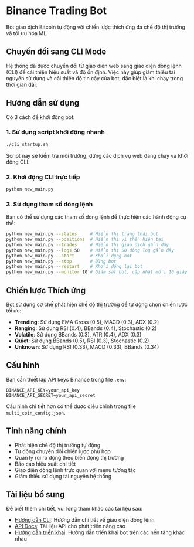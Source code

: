 # Binance Trading Bot

Bot giao dịch Bitcoin tự động với chiến lược thích ứng đa chế độ thị trường và tối ưu hóa ML.

## Chuyển đổi sang CLI Mode

Hệ thống đã được chuyển đổi từ giao diện web sang giao diện dòng lệnh (CLI) để cải thiện hiệu suất và độ ổn định. Việc này giúp giảm thiểu tài nguyên sử dụng và cải thiện độ tin cậy của bot, đặc biệt là khi chạy trong thời gian dài.

## Hướng dẫn sử dụng

Có 3 cách để khởi động bot:

### 1. Sử dụng script khởi động nhanh

```bash
./cli_startup.sh
```

Script này sẽ kiểm tra môi trường, dừng các dịch vụ web đang chạy và khởi động CLI.

### 2. Khởi động CLI trực tiếp

```bash
python new_main.py
```

### 3. Sử dụng tham số dòng lệnh

Bạn có thể sử dụng các tham số dòng lệnh để thực hiện các hành động cụ thể:

```bash
python new_main.py --status     # Hiển thị trạng thái bot
python new_main.py --positions  # Hiển thị vị thế hiện tại
python new_main.py --trades     # Hiển thị giao dịch gần đây
python new_main.py --logs 50    # Hiển thị 50 dòng log gần đây
python new_main.py --start      # Khởi động bot
python new_main.py --stop       # Dừng bot
python new_main.py --restart    # Khởi động lại bot
python new_main.py --monitor 10 # Giám sát bot, cập nhật mỗi 10 giây
```

## Chiến lược Thích ứng

Bot sử dụng cơ chế phát hiện chế độ thị trường để tự động chọn chiến lược tối ưu:

- **Trending**: Sử dụng EMA Cross (0.5), MACD (0.3), ADX (0.2)
- **Ranging**: Sử dụng RSI (0.4), BBands (0.4), Stochastic (0.2)
- **Volatile**: Sử dụng BBands (0.3), ATR (0.4), ADX (0.3)
- **Quiet**: Sử dụng BBands (0.5), RSI (0.3), Stochastic (0.2)
- **Unknown**: Sử dụng RSI (0.33), MACD (0.33), BBands (0.34)

## Cấu hình

Bạn cần thiết lập API keys Binance trong file `.env`:

```
BINANCE_API_KEY=your_api_key
BINANCE_API_SECRET=your_api_secret
```

Cấu hình chi tiết hơn có thể được điều chỉnh trong file `multi_coin_config.json`.

## Tính năng chính

- Phát hiện chế độ thị trường tự động
- Tự động chuyển đổi chiến lược phù hợp
- Quản lý rủi ro động theo biến động thị trường
- Báo cáo hiệu suất chi tiết
- Giao diện dòng lệnh trực quan với menu tương tác
- Giảm thiểu sử dụng tài nguyên hệ thống

## Tài liệu bổ sung

Để biết thêm chi tiết, vui lòng tham khảo các tài liệu sau:

- [Hướng dẫn CLI](README_CLI.md): Hướng dẫn chi tiết về giao diện dòng lệnh
- [API Docs](API_DOCS.md): Tài liệu API cho phát triển nâng cao
- [Hướng dẫn triển khai](README_DEPLOYMENT.md): Hướng dẫn triển khai bot trên các nền tảng khác nhau